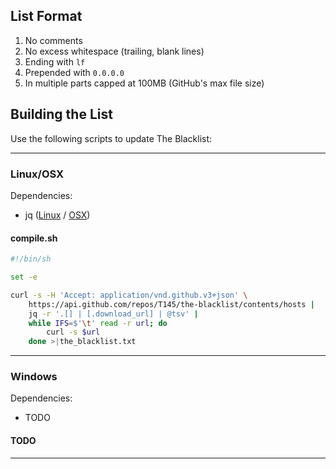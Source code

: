 
## List Format

1. No comments
2. No excess whitespace (trailing, blank lines)
3. Ending with `lf`
4. Prepended with `0.0.0.0 `
5. In multiple parts capped at 100MB (GitHub's max file size)

## Building the List

Use the following scripts to update The Blacklist:

---

### Linux/OSX

Dependencies:
- jq ([Linux](https://stedolan.github.io/jq/download/) / [OSX](https://formulae.brew.sh/formula/jq))

#### **compile.sh**
```sh
#!/bin/sh

set -e

curl -s -H 'Accept: application/vnd.github.v3+json' \
    https://api.github.com/repos/T145/the-blacklist/contents/hosts |
    jq -r '.[] | [.download_url] | @tsv' |
    while IFS=$'\t' read -r url; do
        curl -s $url
    done >|the_blacklist.txt
```

---

### Windows

Dependencies:
- TODO

#### TODO

---

